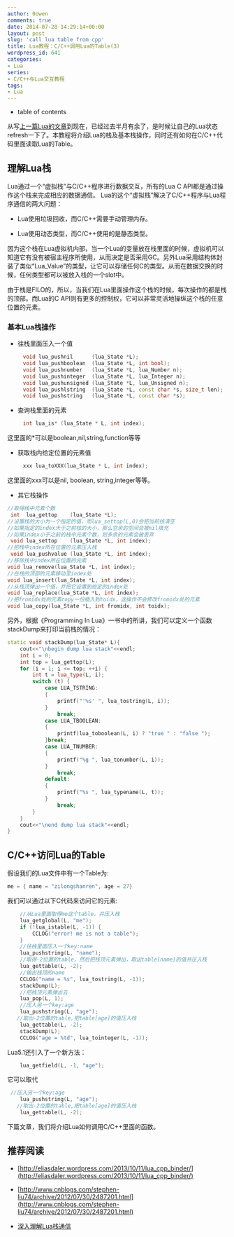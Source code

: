 ```yaml
---
author: 0owen
comments: true
date: 2014-07-28 14:29:14+00:00
layout: post
slug: 'call lua table from cpp'
title: Lua教程：C/C++调用Lua的Table(3)
wordpress_id: 641
categories:
- Lua
series:
- C/C++与Lua交互教程
tags:
- Lua
---
```


* table of contents
<!-- toc -->
从写[上一篇Lua的文章](http://4gamers.cn/blog/2014/07/06/lua-tutorials-pass-data-to-cpp-and-vice-versa/)到现在，已经过去半月有余了，是时候让自己的Lua状态refresh一下了。本教程将介绍Lua的栈及基本栈操作，同时还有如何在C/C++代码里面读取Lua的Table。
<!-- more -->

## 理解Lua栈

Lua通过一个“虚拟栈”与C/C++程序进行数据交互，所有的Lua C API都是通过操作这个栈来完成相应的数据通信。
Lua的这个“虚拟栈”解决了C/C++程序与Lua程序通信的两大问题：

  * Lua使用垃圾回收，而C/C++需要手动管理内存。

  * Lua使用动态类型，而C/C++使用的是静态类型。

因为这个栈在Lua虚拟机内部，当一个Lua的变量放在栈里面的时候，虚拟机可以知道它有没有被宿主程序所使用，从而决定是否采用GC。另外Lua采用结构体封装了类似“Lua_Value”的类型，让它可以存储任何C的类型。从而在数据交换的时候，任何类型都可以被放入栈的一个slot中。

由于栈是FILO的，所以，当我们在Lua里面操作这个栈的时候，每次操作的都是栈的顶部。而Lua的C API则有更多的控制权，它可以非常灵活地操纵这个栈的任意位置的元素。

### 基本Lua栈操作

  * 往栈里面压入一个值

```cpp
     void lua_pushnil      (lua_State *L);
     void lua_pushboolean  (lua_State *L, int bool);
     void lua_pushnumber   (lua_State *L, lua_Number n);
     void lua_pushinteger  (lua_State *L, lua_Integer n);
     void lua_pushunsigned (lua_State *L, lua_Unsigned n);
     void lua_pushlstring  (lua_State *L, const char *s, size_t len);
     void lua_pushstring   (lua_State *L, const char *s);
```

  * 查询栈里面的元素

```cpp
     int lua_is* (lua_State * L, int index);
```
这里面的*可以是boolean,nil,string,function等等

  * 获取栈内给定位置的元素值

```cpp
     xxx lua_toXXX(lua_State * L, int index);
```
这里面的xxx可以是nil, boolean, string,integer等等。

  * 其它栈操作
  
```cpp
//取得栈中元素个数
 int  lua_gettop    (lua_State *L);
//设置栈的大小为一个指定的值，而lua_settop(L,0)会把当前栈清空
//如果指定的index大于之前栈的大小，那么空余的空间会被nil填充
//如果index小于之前的栈中元素个数，则多余的元素会被丢弃
 void lua_settop    (lua_State *L, int index);
//把栈中index所在位置的元素压入栈
 void lua_pushvalue (lua_State *L, int index);
//移除栈中index所在位置的元素
void lua_remove(lua_State *L, int index);
//在栈的顶部的元素移动至index处
void lua_insert(lua_State *L, int index);
//从栈顶弹出一个值，并把它设置到给定的index处
void lua_replace(lua_State *L, int index);
//把fromidx处的元素copy一份插入到toidx，这操作不会修改fromidx处的元素
void lua_copy(lua_State *L, int fromidx, int toidx);
```

另外，根据《Programming In Lua》一书中的所讲，我们可以定义一个函数stackDump来打印当前栈的情况：

```cpp
static void stackDump(lua_State* L){
    cout<<"\nbegin dump lua stack"<<endl;
    int i = 0;
    int top = lua_gettop(L);
    for (i = 1; i <= top; ++i) {
        int t = lua_type(L, i);
        switch (t) {
            case LUA_TSTRING:
            {
                printf("'%s' ", lua_tostring(L, i));
            }
                break;
            case LUA_TBOOLEAN:
            {
                printf(lua_toboolean(L, i) ? "true " : "false ");
            }break;
            case LUA_TNUMBER:
            {
                printf("%g ", lua_tonumber(L, i));
            }
                break;
            default:
            {
                printf("%s ", lua_typename(L, t));
            }
                break;
        }
    }
    cout<<"\nend dump lua stack"<<endl;
}
```

## C/C++访问Lua的Table

假设我们的Lua文件中有一个Table为:

```cpp
me = { name = "zilongshanren", age = 27}
```

我们可以通过以下C代码来访问它的元素:

```cpp
    //从Lua里面取得me这个table，并压入栈
    lua_getglobal(L, "me");
    if (!lua_istable(L, -1)) {
        CCLOG("error! me is not a table");
    }
    //往栈里面压入一个key:name
    lua_pushstring(L, "name");
    //取得-2位置的table，然后把栈顶元素弹出，取出table[name]的值并压入栈
    lua_gettable(L, -2);
    //输出栈顶的name
    CCLOG("name = %s", lua_tostring(L, -1));
    stackDump(L);
    //把栈顶元素弹出去
    lua_pop(L, 1);
    //压入另一个key:age
    lua_pushstring(L, "age");
   //取出-2位置的table,把table[age]的值压入栈
    lua_gettable(L, -2);
    stackDump(L);
    CCLOG("age = %td", lua_tointeger(L, -1));
```

Lua5.1还引入了一个新方法：

```cpp
    lua_getfield(L, -1, "age");
```
它可以取代

```cpp
 //压入另一个key:age
    lua_pushstring(L, "age");
   //取出-2位置的table,把table[age]的值压入栈
    lua_gettable(L, -2);
```

下篇文章，我们将介绍Lua如何调用C/C++里面的函数。

## 推荐阅读

  * [http://eliasdaler.wordpress.com/2013/10/11/lua_cpp_binder/](http://eliasdaler.wordpress.com/2013/10/11/lua_cpp_binder/)

  * [http://www.cnblogs.com/stephen-liu74/archive/2012/07/30/2487201.html](http://www.cnblogs.com/stephen-liu74/archive/2012/07/30/2487201.html)

  * [深入理解Lua栈通信](http://blog.csdn.net/MaximusZhou/article/details/21331819)

